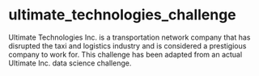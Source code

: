# ultimate_technologies_challenge

Ultimate Technologies Inc. is a transportation network company that has disrupted the taxi and logistics industry and is considered a prestigious company to work for. This challenge has been adapted from an actual Ultimate Inc. data science challenge.
